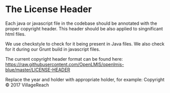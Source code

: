 # The License Header

Each java or javascript file in the codebase should be annotated with the 
proper copyright header. This header should be also applied to singnificant html files.

We use checkstyle to check for it being present in Java files. We also check for
it during our Grunt build in javascript files.

The current copyright header format can be found here:
https://raw.githubusercontent.com/OpenLMIS/openlmis-blue/master/LICENSE-HEADER

Replace the year and holder with appropriate holder, for example:
Copyright © 2017 VillageReach
